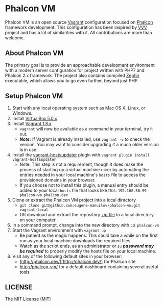 # Phalcon VM

Phalcon VM is an open source [Vagrant](https://www.vagrantup.com/) configuration focused on [Phalcon](https://phalconphp.com/) framework development. This configuration has been inspired by [VVV](https://raw.githubusercontent.com/Varying-Vagrant-Vagrants/VVV/) project and has a lot of similarities with it. All contributions are more than welcome.

## About Phalcon VM

The primary goal is to provide an approachable development environment with a modern server configuration for project written with PHP7 and Phalcon 2.x framework. The project also contains compiled [Zephir](http://zephir-lang.com/) executable, which allows you to go even further, beyond just PHP.

## Setup Phalcon VM

1. Start with any local operating system such as Mac OS X, Linux, or Windows.
1. Install [VirtualBox 5.0.x](https://www.virtualbox.org/wiki/Downloads)
1. Install [Vagrant 1.8.x](https://www.vagrantup.com/downloads.html)
    * `vagrant` will now be available as a command in your terminal, try it out.
    * ***Note:*** If Vagrant is already installed, use `vagrant -v` to check the version. You may want to consider upgrading if a much older version is in use.
1. Install the [vagrant-hostsupdater](https://github.com/cogitatio/vagrant-hostsupdater) plugin with `vagrant plugin install vagrant-hostsupdater`
    * Note: This step is not a requirement, though it does make the process of starting up a virtual machine nicer by automating the entries needed in your local machine's `hosts` file to access the provisioned domains in your browser.
    * If you choose not to install this plugin, a manual entry should be added to your local `hosts` file that looks like this: `192.168.50.99  phalcon-vm phalcon.dev`
1. Clone or extract the Phalcon VM project into a local directory
    * `git clone git@github.com:eugene-manuilov/phalcon-vm.git vagrant-local`
    * OR download and extract the repository [zip file](https://github.com/eugene-manuilov/phalcon-vm/archive/master.zip) to a local directory on your computer.
1. In a command prompt, change into the new directory with `cd phalcon-vm`
1. Start the Vagrant environment with `vagrant up`
    * Be patient as the magic happens. This could take a while on the first run as your local machine downloads the required files.
    * Watch as the script ends, as an administrator or `su` ***password may be required*** to properly modify the hosts file on your local machine.
1. Visit any of the following default sites in your browser:
    * [http://phalcon.dev/](http://phalcon.dev/) for Phalcon site
    * [http://phalcon-vm/](http://phalcon-vm/) for a default dashboard containing several useful tools

## LICENSE

The MIT License (MIT)